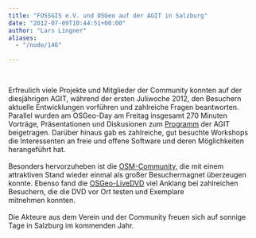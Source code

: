 ```yaml
---
title: "FOSSGIS e.V. und OSGeo auf der AGIT in Salzburg"
date: "2012-07-09T10:44:51+00:00"
author: "Lars Lingner"
aliases:
  - "/node/146"

---
```


<p>&nbsp;</p>
<div id="cke_pastebin">
	Erfreulich viele Projekte und Mitglieder der Community konnten auf der diesjährigen AGIT, während der ersten Juliwoche 2012, den Besuchern aktuelle Entwicklungen vorführen und zahlreiche Fragen beantworten.</div>
<div id="cke_pastebin">
	Parallel wurden am OSGeo-Day am Freitag insgesamt 270 Minuten Vorträge, Präsentationen und Diskusionen zum <a href="http://www.agit.at/index.php?option=com_content&amp;view=article&amp;id=320&amp;Itemid=144" target="_blank">Programm</a> der AGIT beigetragen. Darüber hinaus gab es zahlreiche, gut besuchte Workshops die Interessenten an freie und offene Software und deren Möglichkeiten herangeführt hat.</div>
<div id="cke_pastebin">
	&nbsp;</div>
<div id="cke_pastebin">
	Besonders hervorzuheben ist die <a href="http://wiki.openstreetmap.org/wiki/Agit_2012">OSM-Community</a>, die mit einem attraktiven Stand wieder einmal als großer Besuchermagnet überzeugen konnte. Ebenso fand die <a href="http://live.osgeo.org/de/index.html">OSGeo-LiveDVD</a> viel Anklang bei zahlreichen Besuchern, die die DVD vor Ort testen und Exemplare&nbsp;</div>
<div id="cke_pastebin">
	mitnehmen konnten.</div>
<div id="cke_pastebin">
	&nbsp;</div>
<div id="cke_pastebin">
	Die Akteure aus dem Verein und der Community freuen sich auf sonnige Tage in Salzburg im kommenden Jahr.</div>

